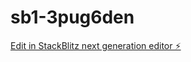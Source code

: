 # sb1-3pug6den

[Edit in StackBlitz next generation editor ⚡️](https://stackblitz.com/~/github.com/jonatafeltrin/sb1-3pug6den)